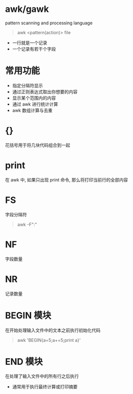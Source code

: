 # awk/gawk
pattern scanning and processing language
> awk <options> <pattern(action)> file
- 一行就是一个记录
- 一个记录有若干个字段

# 常用功能 
 - 指定分隔符显示 
 - 通过正则表达式取出你想要的内容
 - 显示某个范围内的内容
 - 通过 awk 进行统计计算
 - awk 数组计算与去重

# {}
花括号用于将几块代码组合到一起

# print
在 awk 中, 如果只出现 print 命令, 那么将打印当前行的全部内容

# FS
字段分隔符
> awk -F":"

# NF
字段数量

# NR
记录数量

# BEGIN 模块
在开始处理输入文件中的文本之前执行初始化代码
> awk 'BEGIN{a=5;a+=5;print a}'

# END 模块
 在处理了输入文件中的所有行之后执行
- 通常用于执行最终计算或打印摘要
